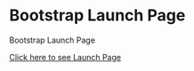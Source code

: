 # Bootstrap Launch Page
 Bootstrap Launch Page
 
[Click here to see Launch Page](https://aldrinbrillante.github.io/Bootstrap-Launch-Page/)
